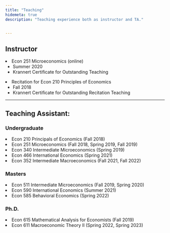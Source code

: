 ```yaml
---
title: "Teaching"
hidemeta: true
description: "Teaching experience both as instructor and TA."


---
```


## Instructor
<li>Econ 251 Microeconomics (online) 
<ul>
<li> Summer 2020</li>
<li>Krannert Certificate for Outstanding Teaching</li>
</ul>
</li>

<li>Recitation for Econ 210 Principles of Economics
<ul>
<li> Fall 2018</li>
<li>Krannert Certificate for Outstanding Recitation Teaching</li>
</ul>
</li>

---

## Teaching Assistant:
### Undergraduate
<li> Econ 210 Principals of Economics (Fall 2018)</li>
<li> Econ 251 Microeconomics (Fall 2018, Spring 2019, Fall 2019)</li>
<li> Econ 340 Intermediate Microeconomics (Spring 2019)</li>
<li> Econ 466 International Economics (Spring 2021)</li>
<li> Econ 352 Intermediate Macroeconomics (Fall 2021, Fall 2022)</li>

### Masters
<li> Econ 511 Intermediate Microeconomics (Fall 2019, Spring 2020)</li>
<li> Econ 590 International Economics (Summer 2021)</li>
<li> Econ 585 Behavioral Economics (Spring 2022)</li>

### Ph.D.
<li> Econ 615 Mathematical Analysis for Economists (Fall 2019)</li>
<li> Econ 611 Macroeconomic Theory II (Spring 2022, Spring 2023)</li>
